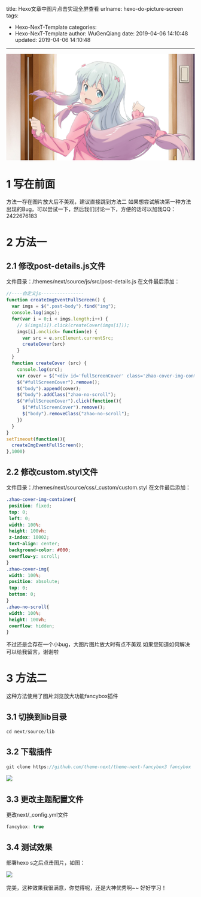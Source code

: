 title: Hexo文章中图片点击实现全屏查看
urlname: hexo-do-picture-screen
tags:
  - Hexo-NexT-Template
categories:
  - Hexo-NexT-Template
author: WuGenQiang
date: 2019-04-06 14:10:48
updated: 2019-04-06 14:10:48
---
![](https://raw.githubusercontent.com/wugenqiang/PictureBed/master/pictures/062.jpg)

<!--more-->
# 1 写在前面
方法一存在图片放大后不美观，建议直接跳到方法二
如果想尝试解决第一种方法出现的Bug，可以尝试一下，然后我们讨论一下，方便的话可以加我QQ：2422676183

# 2 方法一
## 2.1 修改post-details.js文件

文件目录：/themes/next/source/js/src/post-details.js
在文件最后添加：

```js
//----自定义js----------------
function createImgEventFullScreen() {
  var imgs = $(".post-body").find("img");
  console.log(imgs);
  for(var i = 0;i < imgs.length;i++) {
    // $(imgs[i]).click(createCover(imgs[i]));
    imgs[i].onclick= function(e) {
      var src = e.srcElement.currentSrc;
      createCover(src)
    }
  }
  function createCover (src) {
    console.log(src);
    var cover = $("<div id='fullScreenCover' class='zhao-cover-img-container'><img class='zhao-cover-img' src='"+src+"'/></div>");
    $("#fullScreenCover").remove();
    $("body").append(cover);
    $("body").addClass("zhao-no-scroll");
    $("#fullScreenCover").click(function(){
      $("#fullScreenCover").remove();
      $("body").removeClass("zhao-no-scroll");
    })
  }
}
setTimeout(function(){
  createImgEventFullScreen();
},1000)
```
## 2.2 修改custom.styl文件

文件目录：/themes/next/source/css/_custom/custom.styl
在文件最后添加：

```css
.zhao-cover-img-container{
 position: fixed;
 top: 0;
 left: 0;
 width: 100%;
 height: 100vh;
 z-index: 10002;
 text-align: center;
 background-color: #000;
 overflow-y: scroll;
}
.zhao-cover-img{
 width: 100%;
 position: absolute;
 top: 0;
 bottom: 0;
}
.zhao-no-scroll{
 width: 100%;
 height: 100vh;
 overflow: hidden;
}
```
不过还是会存在一个小bug，大图片图片放大时有点不美观
如果您知道如何解决可以给我留言，谢谢啦

# 3 方法二
这种方法使用了图片浏览放大功能fancybox插件

## 3.1 切换到lib目录

```java
cd next/source/lib
```
## 3.2 下载插件

```java
git clone https://github.com/theme-next/theme-next-fancybox3 fancybox
```
![](https://raw.githubusercontent.com/wugenqiang/picGo/master/pictures/20190406155520.png)

## 3.3 更改主题配置文件
更改next/_config.yml文件

```java
fancybox: true
```
## 3.4 测试效果
部署hexo s之后点击图片，如图：

![](https://raw.githubusercontent.com/wugenqiang/picGo/master/pictures/20190406155801.png)

完美，这种效果我很满意，你觉得呢，还是大神优秀啊~~ 好好学习！